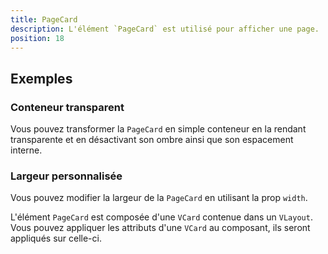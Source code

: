 ```yaml
---
title: PageCard
description: L'élément `PageCard` est utilisé pour afficher une page.
position: 18
---
```


<doc-tabs light>

<doc-tab-item label="Utilisation">

## Exemples

### Conteneur transparent

Vous pouvez transformer la `PageCard` en simple conteneur en la rendant transparente et en désactivant son ombre ainsi que son espacement interne.

<doc-example file="page-card/page-card-transparent"></doc-example>

### Largeur personnalisée

Vous pouvez modifier la largeur de la `PageCard` en utilisant la prop `width`.

<doc-alert type="info">

L'élément `PageCard` est composée d'une `VCard` contenue dans un `VLayout`. Vous pouvez appliquer les attributs d'une `VCard` au composant, ils seront appliqués sur celle-ci.

</doc-alert>

<doc-example file="page-card/page-card-width"></doc-example>

</doc-tab-item>

<doc-tab-item label="API">
<doc-api name="page-card"></doc-api>
</doc-tab-item>

</doc-tabs>
